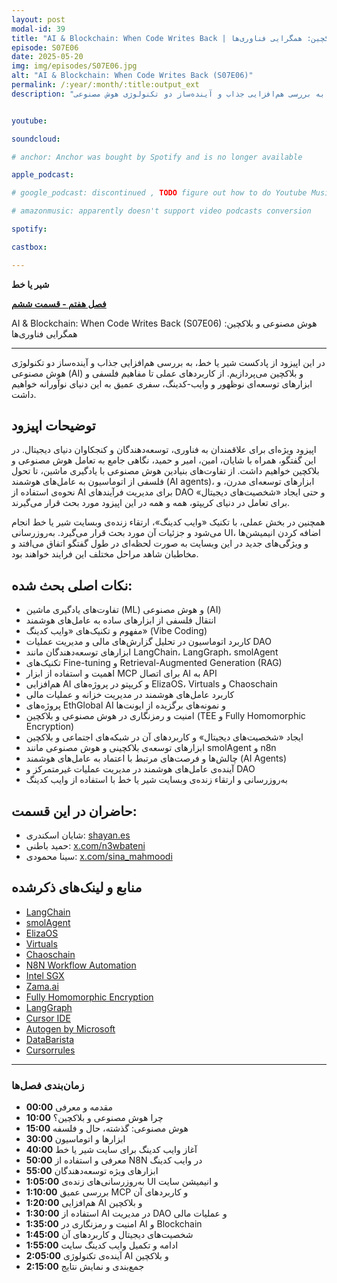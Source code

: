 ```yaml
---
layout: post
modal-id: 39
title: "AI & Blockchain: When Code Writes Back | هوش مصنوعی و بلاکچین: همگرایی فناوری‌ها (S07E06)"
episode: S07E06
date: 2025-05-20
img: img/episodes/S07E06.jpg
alt: "AI & Blockchain: When Code Writes Back (S07E06)"
permalink: /:year/:month/:title:output_ext
description: "در این اپیزود از پادکست شیر یا خط، به بررسی هم‌افزایی جذاب و آینده‌ساز دو تکنولوژی هوش مصنوعی (AI) و بلاکچین می‌پردازیم. از کاربردهای عملی تا مفاهیم فلسفی و ابزارهای توسعه‌ای نوظهور و وایب-کدینگ، سفری عمیق به این دنیای نوآورانه خواهیم داشت." 


youtube: 

soundcloud: 

# anchor: Anchor was bought by Spotify and is no longer available

apple_podcast: 

# google_podcast: discontinued , TODO figure out how to do Youtube Music

# amazonmusic: apparently doesn't support video podcasts conversion 

spotify: 

castbox: 

---
```



**شیر یا خط**

**[فصل هفتم - قسمت ششم](https://shiryakhat.net/2025/05/ai-blockchain-vibecoding.html)**

AI & Blockchain: When Code Writes Back (S07E06) هوش مصنوعی و بلاکچین: همگرایی فناوری‌ها 

-------------------------------------------------------

در این اپیزود از پادکست شیر یا خط، به بررسی هم‌افزایی جذاب و آینده‌ساز دو تکنولوژی هوش مصنوعی (AI) و بلاکچین می‌پردازیم. از کاربردهای عملی تا مفاهیم فلسفی و ابزارهای توسعه‌ای نوظهور و وایب-کدینگ، سفری عمیق به این دنیای نوآورانه خواهیم داشت.

## توضیحات اپیزود


اپیزود ویژه‌ای برای علاقمندان به فناوری، توسعه‌دهندگان و کنجکاوان دنیای دیجیتال. در این گفتگو، همراه با شایان، امین، امیر و حمید، نگاهی جامع به تعامل هوش مصنوعی و بلاکچین خواهیم داشت. از تفاوت‌های بنیادین هوش مصنوعی با یادگیری ماشین، تا تحول فلسفی از اتوماسیون به عامل‌های هوشمند (AI agents)، ابزارهای توسعه‌ای مدرن، و نحوه‌ی استفاده از AI برای مدیریت فرآیندهای DAO و حتی ایجاد «شخصیت‌های دیجیتال» برای تعامل در دنیای کریپتو، همه و همه در این اپیزود مورد بحث قرار می‌گیرند.

همچنین در بخش عملی، با تکنیک «وایب کدینگ»، ارتقاء زنده‌ی وبسایت شیر یا خط انجام می‌شود و جزئیات آن مورد بحث قرار می‌گیرد. به‌روزرسانی UI، اضافه کردن انیمیشن‌ها و ویژگی‌های جدید در این وبسایت به صورت لحظه‌ای در طول گفتگو اتفاق می‌افتد و مخاطبان شاهد مراحل مختلف این فرایند خواهند بود.

## نکات اصلی بحث‌ شده:
* تفاوت‌های یادگیری ماشین (ML) و هوش مصنوعی (AI)
* انتقال فلسفی از ابزارهای ساده به عامل‌های هوشمند
* مفهوم و تکنیک‌های «وایب کدینگ» (Vibe Coding)
* کاربرد اتوماسیون در تحلیل گزارش‌های مالی و مدیریت عملیات DAO
* ابزارهای توسعه‌دهندگان مانند LangChain، LangGraph، smolAgent
* تکنیک‌های Fine-tuning و Retrieval-Augmented Generation (RAG)
* اهمیت و استفاده از ابزار MCP برای اتصال AI به API
* هم‌افزایی AI و کریپتو در پروژه‌های ElizaOS، Virtuals و Chaoschain
* کاربرد عامل‌های هوشمند در مدیریت خزانه و عملیات مالی
* پروژه‌های EthGlobal AI و نمونه‌های برگزیده از ایونت‌ها
* امنیت و رمزنگاری در هوش مصنوعی و بلاکچین (TEE و Fully Homomorphic Encryption)
* ایجاد «شخصیت‌های دیجیتال» و کاربردهای آن در شبکه‌های اجتماعی و بلاکچین
* ابزارهای توسعه‌ی بلاکچینی و هوش مصنوعی مانند smolAgent و n8n
* چالش‌ها و فرصت‌های مرتبط با اعتماد به عامل‌های هوشمند (AI Agents)
* آینده‌ی عامل‌های هوشمند در مدیریت عملیات غیرمتمرکز و DAO
* به‌روزرسانی و ارتقاء زنده‌ی وبسایت شیر یا خط با استفاده از وایب کدینگ

## **حاضران در این قسمت:**

* شایان اسکندری: [shayan.es](https://shayan.es)  
* حمید باطنی: [x.com/n3wbateni](https://x.com/n3wbateni)
* سینا محمودی: [x.com/sina_mahmoodi](https://x.com/sina_mahmoodi)


## منابع و لینک‌های ذکرشده

* [LangChain](https://github.com/langchain-ai/langchain)
* [smolAgent](https://github.com/smol-ai/developer)
* [ElizaOS](https://github.com/ElizaOS)
* [Virtuals](https://virtuals.ai)
* [Chaoschain](https://chaoschain.io)
* [N8N Workflow Automation](https://n8n.io)
* [Intel SGX](https://www.intel.com/content/www/us/en/developer/tools/software-guard-extensions/overview.html)
* [Zama.ai](https://zama.ai)
* [Fully Homomorphic Encryption](https://en.wikipedia.org/wiki/Homomorphic_encryption)
* [LangGraph](https://github.com/langgraph)
* [Cursor IDE](https://cursor.sh)
* [Autogen by Microsoft](https://github.com/microsoft/autogen)
* [DataBarista](https://github.com/databarista)
* [Cursorrules](https://github.com/cursorrules)

---

### زمان‌بندی فصل‌ها

* **00:00** مقدمه و معرفی
* **10:00** چرا هوش مصنوعی و بلاکچین؟
* **15:00** هوش مصنوعی: گذشته، حال و فلسفه
* **30:00** ابزارها و اتوماسیون
* **40:00** آغاز وایب کدینگ برای سایت شیر یا خط
* **50:00** معرفی و استفاده از N8N در وایب کدینگ
* **55:00** ابزارهای ویژه توسعه‌دهندگان
* **1:05:00** به‌روزرسانی‌های زنده‌ی UI و انیمیشن سایت
* **1:10:00** بررسی عمیق MCP و کاربردهای آن
* **1:20:00** هم‌افزایی AI و بلاکچین
* **1:30:00** استفاده از AI در مدیریت DAO و عملیات مالی
* **1:35:00** امنیت و رمزنگاری در AI و Blockchain
* **1:45:00** شخصیت‌های دیجیتال و کاربردهای آن
* **1:55:00** ادامه و تکمیل وایب کدینگ سایت
* **2:05:00** آینده‌ی تکنولوژی AI و بلاکچین
* **2:15:00** جمع‌بندی و نمایش نتایج





